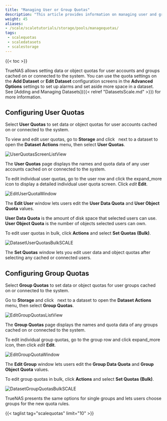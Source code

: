 ```yaml
---
title: "Managing User or Group Quotas"
description: "This article provides information on managing user and group quotas."
weight: 45
aliases:
- /scale/scaletutorials/storage/pools/managequotas/
tags: 
 - scalequotas
 - scaledatasets
 - scalestorage
---
```


{{< toc >}}


TrueNAS allows setting data or object quotas for user accounts and groups cached on or connected to the system. You can use the quota settings on the **Add Dataset** or **Edit Dataset** configuration screens in the **Advanced Options** settings to set up alarms and set aside more space in a dataset. See [Adding and Managing Datasets]({{< relref "DatasetsScale.md" >}}) for more information.

## Configuring User Quotas

Select **User Quotas** to set data or object quotas for user accounts cached on or connected to the system.

To view and edit user quotas, go to **Storage** and click <i class="fa fa-ellipsis-v" aria-hidden="true" title="Options"></i>&nbsp; next to a dataset to open the **Dataset Actions** menu, then select **User Quotas**.

![UserQuotasScreenListView](/images/SCALE/22.02/UserQuotasScreenListView.png "User Quotas List View")

The **User Quotas** page displays the names and quota data of any user accounts cached on or connected to the system.

To edit individual user quotas, go to the user row and click the <span class="material-icons">expand_more</span> icon to display a detailed individual user quota screen. 
Click <i class="material-icons" aria-hidden="true" title="edit">edit</i> **Edit**.

![EditUserQuotaWindow](/images/SCALE/22.02/EditUserQuotaWindow.png "Edit User Quota")

The **Edit User** window lets users edit the **User Data Quota** and **User Object Quota** values.

**User Data Quota** is the amount of disk space that selected users can use. **User Object Quota** is the number of objects selected users can own.

To edit user quotas in bulk, click **Actions** and select **Set Quotas (Bulk)**.

![DatasetUserQuotasBulkSCALE](/images/SCALE/DatasetUserQuotasBulkSCALE.png "Bulk-Editing User Quotas")

The **Set Quotas** window lets you edit user data and object quotas after selecting any cached or connected users.

## Configuring Group Quotas

Select **Group Quotas** to set data or object quotas for user groups cached on or connected to the system. 

Go to **Storage** and click <i class="fa fa-ellipsis-v" aria-hidden="true" title="Options"></i>&nbsp; next to a dataset to open the **Dataset Actions** menu, then select **Group Quotas**.

![EditGroupQuotasListView](/images/SCALE/22.02/EditGroupQuotasListView.png "Group Quotas List View")

The **Group Quotas** page displays the names and quota data of any groups cached on or connected to the system.

To edit individual group quotas, go to the group row and click <span class="material-icons">expand_more</span> icon, then click <i class="material-icons" aria-hidden="true" title="edit">edit</i> **Edit**.

![EditGroupQuotaWindow](/images/SCALE/22.02/EditGroupQuotaWindow.png "Edit Qroup Quota")

The **Edit Group** window lets users edit the **Group Data Quota** and **Group Object Quota** values.

To edit group quotas in bulk, click **Actions** and select **Set Quotas (Bulk)**.

![DatasetGroupQuotasBulkSCALE](/images/SCALE/DatasetGroupQuotasBulkSCALE.png "Bulk-Editing Group Quotas")

TrueNAS presents the same options for single groups and lets users choose groups for the new quota rules.

{{< taglist tag="scalequotas" limit="10" >}}
